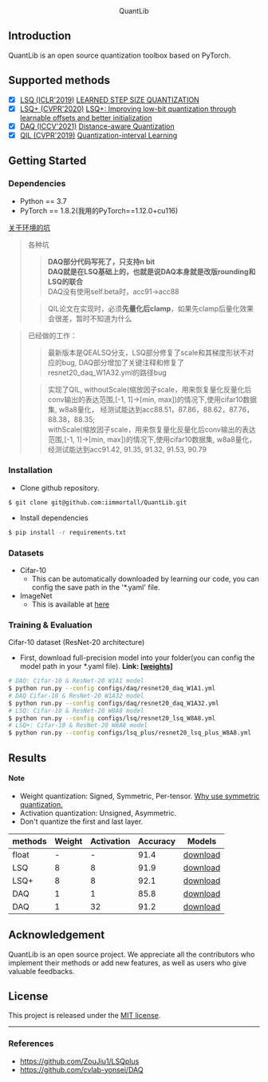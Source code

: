 <center> QuantLib </center>

## Introduction
QuantLib is an open source quantization toolbox based on PyTorch. 

## Supported methods
- [x] [LSQ (ICLR'2019)](configs/lsq) [LEARNED STEP SIZE QUANTIZATION](https://arxiv.org/abs/1902.08153)
- [x] [LSQ+ (CVPR'2020)](configs/lsq) [LSQ+: Improving low-bit quantization through learnable offsets and better initialization](https://arxiv.org/pdf/2004.09576.pdf)
- [x] [DAQ (ICCV'2021)](configs/daq) [Distance-aware Quantization](https://arxiv.org/abs/1902.08153)
- [x] [QIL (CVPR'2019)](configs/qil) [Quantization-interval Learning](https://arxiv.org/abs/1808.05779)

## Getting Started
### Dependencies
* Python == 3.7
* PyTorch == 1.8.2(我用的PyTorch==1.12.0+cu116)

[关于环境的坑](https://blog.csdn.net/Acemanindisguise/article/details/134851789?spm=1001.2014.3001.5501) 
> 各种坑 
>> **DAQ部分代码写死了，只支持n bit**
>> <br/>**DAQ就是在LSQ基础上的，也就是说DAQ本身就是改版rounding和LSQ的联合**
>> <br/>DAQ没有使用self.beta时，acc91->acc88
>
>> QIL论文在实现时，必须**先量化后clamp**，如果先clamp后量化效果会很差，暂时不知道为什么

> 已经做的工作：
>> 最新版本是QEALSQ分支，LSQ部分修复了scale和其梯度形状不对应的bug, DAQ部分增加了关键注释和修复了resnet20_daq_W1A32.yml的路径bug
>
>> 实现了QIL, withoutScale(缩放因子scale，用来恢复量化反量化后conv输出的表达范围,[-1, 1]->[min, max])的情况下,使用cifar10数据集, w8a8量化， 经测试能达到acc88.51，87.86，88.62，87.76，88.38，88.35;
<br/>withScale(缩放因子scale，用来恢复量化反量化后conv输出的表达范围,[-1, 1]->[min, max])的情况下,使用cifar10数据集, w8a8量化， 经测试能达到acc91.42, 91.35,  91.32, 91.53, 90.79


### Installation
* Clone github repository.
```bash
$ git clone git@github.com:iimmortall/QuantLib.git
```
* Install dependencies
```bash
$ pip install -r requirements.txt
```


### Datasets
* Cifar-10
    * This can be automatically downloaded by learning our code, you can config the save path in the '*.yaml' file.
* ImageNet
    * This is available at [here](http://www.image-net.org) 

### Training & Evaluation
Cifar-10 dataset (ResNet-20 architecture) 

* First, download full-precision model into your folder(you can config the model path in your *.yaml file). **Link: [[weights](https://drive.google.com/file/d/1II9jtowxaGYde8_rYLs-qnPwzVcB3QYZ/view?usp=sharing)]**

```bash
# DAQ: Cifar-10 & ResNet-20 W1A1 model
$ python run.py --config configs/daq/resnet20_daq_W1A1.yml
# DAQ Cifar-10 & ResNet-20 W1A32 model
$ python run.py --config configs/daq/resnet20_daq_W1A32.yml
# LSQ: Cifar-10 & ResNet-20 W8A8 model
$ python run.py --config configs/lsq/resnet20_lsq_W8A8.yml
# LSQ+: Cifar-10 & ResNet-20 W8A8 model
$ python run.py --config configs/lsq_plus/resnet20_lsq_plus_W8A8.yml
```

## Results 
#### **Note**
* Weight quantization: Signed, Symmetric, Per-tensor. [Why use symmetric quantization.](https://www.qualcomm.com/media/documents/files/presentation-enabling-power-efficient-ai-through-quantization.pdf)
* Activation quantization: Unsigned, Asymmetric.
* Don't quantize the first and last layer. 

| methods | Weight | Activation | Accuracy | Models
| ------ | --------- | ------ | ------ | ------ |
| float | - | - | 91.4 | [download]() |
| LSQ | 8 | 8 | 91.9 | [download]() |
| LSQ+ | 8 | 8 | 92.1 | [download]() |
| DAQ | 1 | 1 | 85.8 | [download](https://drive.google.com/file/d/1zq8zZO_YnrLkMPybzZLJEBuSg66eFV4g/view) |
| DAQ | 1 | 32 | 91.2 | [download](https://drive.google.com/file/d/1SKHmms5kRLF_nLHf0qPbEO0JUOr34O5a/view?usp=sharing) |

## Acknowledgement

QuantLib is an open source project. We appreciate all the contributors who implement their methods or add new features, as well as users who give valuable feedbacks.

## License

This project is released under the [MIT license](LICENSE).

---
### References
* https://github.com/ZouJiu1/LSQplus
* https://github.com/cvlab-yonsei/DAQ